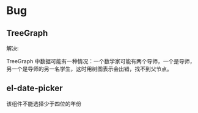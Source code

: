 # Bug

## TreeGraph

解决:

TreeGraph 中数据可能有一种情况：一个数学家可能有两个导师，一个是导师，另一个是导师的另一名学生，这时用树图表示会出错，找不到父节点。

## el-date-picker

该组件不能选择少于四位的年份
